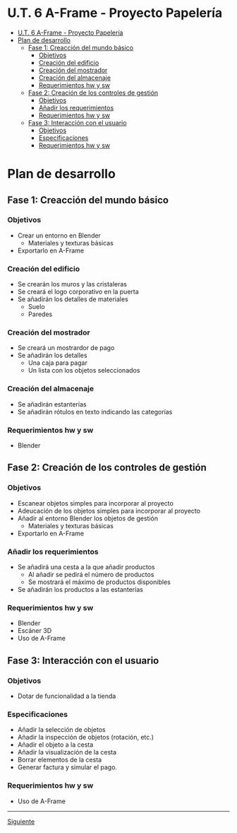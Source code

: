 ﻿# U.T. 6 A-Frame - Proyecto Papelería
- [U.T. 6 A-Frame - Proyecto Papelería](#ut-6-a-frame---proyecto-papelería)
- [Plan de desarrollo](#plan-de-desarrollo)
  - [Fase 1: Creacción del mundo básico](#fase-1-creacción-del-mundo-básico)
    - [Objetivos](#objetivos)
    - [Creación del edificio](#creación-del-edificio)
    - [Creación del mostrador](#creación-del-mostrador)
    - [Creación del almacenaje](#creación-del-almacenaje)
    - [Requerimientos hw y sw](#requerimientos-hw-y-sw)
  - [Fase 2: Creación de los controles de gestión](#fase-2-creación-de-los-controles-de-gestión)
    - [Objetivos](#objetivos-1)
    - [Añadir los requerimientos](#añadir-los-requerimientos)
    - [Requerimientos hw y sw](#requerimientos-hw-y-sw-1)
  - [Fase 3: Interacción con el usuario](#fase-3-interacción-con-el-usuario)
    - [Objetivos](#objetivos-2)
    - [Especificaciones](#especificaciones)
    - [Requerimientos hw y sw](#requerimientos-hw-y-sw-2)

# Plan de desarrollo
## Fase 1: Creacción del mundo básico
### Objetivos
- Crear un entorno en Blender
  - Materiales y texturas básicas
- Exportarlo en A-Frame

### Creación del edificio
- Se crearán los muros y las cristaleras
- Se creará el logo corporativo en la puerta
- Se añadirán los detalles de materiales
  - Suelo
  - Paredes

### Creación del mostrador
- Se creará un mostrardor de pago
- Se añadirán los detalles
  - Una caja para pagar
  - Un lista con los objetos seleccionados

### Creación del almacenaje
- Se añadirán estanterías
- Se añadirán rótulos en texto indicando las categorías

### Requerimientos hw y sw
- Blender

## Fase 2: Creación de los controles de gestión
### Objetivos
- Escanear objetos simples para incorporar al proyecto
- Adeucación de los objetos simples para incorporar al proyecto
- Añadir al entorno Blender los objetos de gestión
  - Materiales y texturas básicas
- Exportarlo en A-Frame

### Añadir los requerimientos
- Se añadirá una cesta a la que añadir productos
  - Al añadir se pedirá el número de productos
  - Se mostrará el máximo de productos disponibles
- Se añadirán los productos a las estanterías

### Requerimientos hw y sw
- Blender
- Escáner 3D
- Uso de A-Frame

## Fase 3: Interacción con el usuario
### Objetivos
- Dotar de funcionalidad a la tienda
### Especificaciones
- Añadir la selección de objetos
- Añadir la inspección de objetos (rotación, etc.)
- Añadir el objeto a la cesta
- Añadir la visualización de la cesta
- Borrar elementos de la cesta
- Generar factura y simular el pago.
### Requerimientos hw y sw
- Uso de A-Frame


---
[Siguiente](ut_6_02.md)
